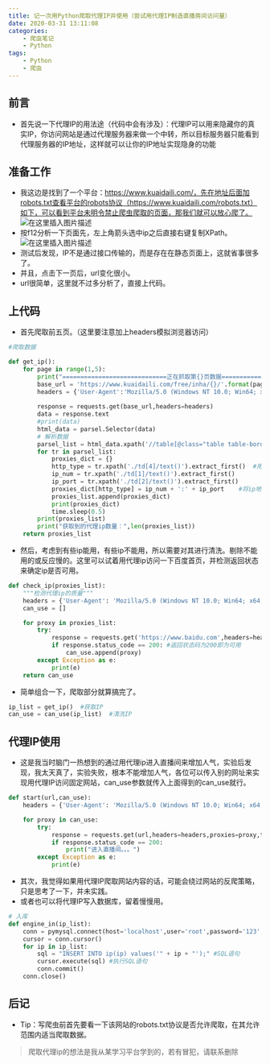 ```yaml
---
title: 记一次用Python爬取代理IP并使用（尝试用代理IP制造直播房间访问量）
date: 2020-03-31 13:11:08
categories:
	- 爬虫笔记
	- Python
tags:
	- Python
	- 爬虫
---
```

## 前言
- 首先说一下代理IP的用法途（代码中会有涉及）：代理IP可以用来隐藏你的真实IP，你访问网站是通过代理服务器来做一个中转，所以目标服务器只能看到代理服务器的IP地址，这样就可以让你的IP地址实现隐身的功能 

## 准备工作
- 我这边是找到了一个平台：https://www.kuaidaili.com/，先在地址后面加robots.txt查看平台的robots协议（https://www.kuaidaili.com/robots.txt）如下，可以看到平台未明令禁止爬虫爬取的页面，那我们就可以放心爬了。
![在这里插入图片描述](https://img-blog.csdnimg.cn/20200331123756470.png?x-oss-process=image/watermark,type_ZmFuZ3poZW5naGVpdGk,shadow_10,text_aHR0cHM6Ly9ibG9nLmNzZG4ubmV0L3dlaXhpbl80NDM3MTg0Mg==,size_16,color_FFFFFF,t_70)
- 按f12分析一下页面先，左上角箭头选中ip之后直接右键复制XPath。
![在这里插入图片描述](https://img-blog.csdnimg.cn/20200331124128212.png?x-oss-process=image/watermark,type_ZmFuZ3poZW5naGVpdGk,shadow_10,text_aHR0cHM6Ly9ibG9nLmNzZG4ubmV0L3dlaXhpbl80NDM3MTg0Mg==,size_16,color_FFFFFF,t_70)
- 测试后发现，IP不是通过接口传输的，而是存在在静态页面上，这就省事很多了。
- 并且，点击下一页后，url变化很小。
- url很简单，这里就不过多分析了，直接上代码。
## 上代码
- 首先爬取前五页。（这里要注意加上headers模拟浏览器访问）

```python
#爬取数据

def get_ip():
    for page in range(1,5):
        print("=============================正在抓取第{}页数据==============".format(page))
        base_url = 'https://www.kuaidaili.com/free/inha/{}/'.format(page)
        headers = {'User-Agent':'Mozilla/5.0 (Windows NT 10.0; Win64; x64; rv:75.0) Gecko/20100101 Firefox/75.0'}
    
        response = requests.get(base_url,headers=headers)
        data = response.text
        #print(data)
        html_data = parsel.Selector(data)
        # 解析数据
        parsel_list = html_data.xpath('//table[@class="table table-bordered table-striped"]/tbody/tr')
        for tr in parsel_list:
            proxies_dict = {} 
            http_type = tr.xpath('./td[4]/text()').extract_first()  #用xpath找到目标
            ip_num = tr.xpath('./td[1]/text()').extract_first()
            ip_port = tr.xpath('./td[2]/text()').extract_first()
            proxies_dict[http_type] = ip_num + ':' + ip_port	#将ip地址和端口号用":"连接
            proxies_list.append(proxies_dict)
            print(proxies_dict)
            time.sleep(0.5) 
        print(proxies_list) 
        print("获取到的代理ip数量：",len(proxies_list))
    return proxies_list
```
- 然后，考虑到有些ip能用，有些ip不能用，所以需要对其进行清洗。剔除不能用的或反应慢的。这里可以试着用代理ip访问一下百度首页，并检测返回状态来确定ip是否可用。

```python
def check_ip(proxies_list):
    """检测代理ip的质量"""
    headers = {'User-Agent': 'Mozilla/5.0 (Windows NT 10.0; Win64; x64; rv:75.0) Gecko/20100101 Firefox/75.0'}
    can_use = []

    for proxy in proxies_list:
        try:
            response = requests.get('https://www.baidu.com',headers=headers,proxies=proxy,timeout=0.08)         #代理ip使用方式，如果要筛选更快的ip，timeout可适当降低
            if response.status_code == 200: #返回状态码为200即为可用
                can_use.append(proxy)
        except Exception as e:
            print(e)
    return can_use
```
- 简单组合一下，爬取部分就算搞完了。

```python
ip_list = get_ip()	#获取IP
can_use = can_use(ip_list)	#清洗IP
```
## 代理IP使用
- 这是我当时脑门一热想到的通过用代理ip进入直播间来增加人气，实验后发现，我太天真了，实验失败，根本不能增加人气，各位可以传入别的网址来实现用代理IP访问固定网站，can_use参数就传入上面得到的can_use就行。
```python
def start(url,can_use):
    headers = {'User-Agent': 'Mozilla/5.0 (Windows NT 10.0; Win64; x64; rv:75.0) Gecko/20100101 Firefox/75.0'}

    for proxy in can_use:
        try:
            response = requests.get(url,headers=headers,proxies=proxy,timeout=1)
            if response.status_code == 200:
                print("进入直播间。。。")
        except Exception as e:
            print(e)
```
- 其次，我觉得如果用代理IP爬取网站内容的话，可能会绕过网站的反爬策略，只是思考了一下，并未实践。
- 或者也可以将代理IP写入数据库，留着慢慢用。

```python
# 入库
def engine_in(ip_list):
    conn = pymysql.connect(host='localhost',user='root',password='123',database='size',port=3306) #连接数据库
    cursor = conn.cursor()
    for ip in ip_list:
        sql = "INSERT INTO ip(ip) values('" + ip + "');" #SQL语句
        cursor.execute(sql) #执行SQL语句
        conn.commit()
    conn.close()
```

## 后记
- Tip：写爬虫前首先要看一下该网站的robots.txt协议是否允许爬取，在其允许范围内适当爬取数据。
> 爬取代理ip的想法是我从某学习平台学到的，若有冒犯，请联系删除
